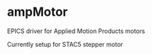 # ampMotor
EPICS driver for Applied Motion Products motors

Currently setup for STAC5 stepper motor

